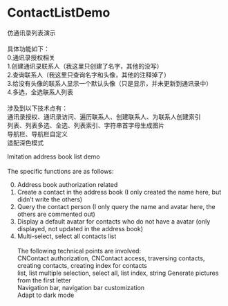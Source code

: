 # ContactListDemo
仿通讯录列表演示</br></br>
具体功能如下：</br>
0.通讯录授权相关</br>
1.创建通讯录联系人（我这里只创建了名字，其他的没写）</br>
2.查询联系人（我这里只查询名字和头像，其他的注释掉了）</br>
3.给没有头像的联系人显示一个默认头像（只是显示，并未更新到通讯录中）</br>
4.多选，全选联系人列表</br></br>
涉及到以下技术点有：</br>通讯录授权、通讯录访问、遍历联系人、创建联系人、为联系人创建索引</br>列表、列表多选、全选、列表索引、字符串首字母生成图片</br>导航栏、导航栏自定义</br>适配深色模式


Imitation address book list demo</br></br>
The specific functions are as follows:</br>

0. Address book authorization related</br>
1. Create a contact in the address book (I only created the name here, but didn’t write the others)</br>
2. Query the contact person (I only query the name and avatar here, the others are commented out)</br>
3. Display a default avatar for contacts who do not have a avatar (only displayed, not updated in the address book)</br>
4. Multi-select, select all contacts list</br></br>
The following technical points are involved: </br>CNContact authorization, CNContact access, traversing contacts, creating contacts, creating index for contacts</br> list, list multiple selection, select all, list index, string Generate pictures from the first letter</br>Navigation bar, navigation bar customization</br>Adapt to dark mode

